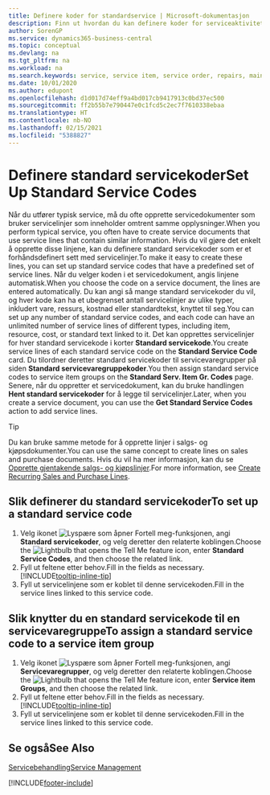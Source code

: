 ```yaml
---
title: Definere koder for standardservice | Microsoft-dokumentasjon
description: Finn ut hvordan du kan definere koder for serviceaktiviteter som utføres ofte.
author: SorenGP
ms.service: dynamics365-business-central
ms.topic: conceptual
ms.devlang: na
ms.tgt_pltfrm: na
ms.workload: na
ms.search.keywords: service, service item, service order, repairs, maintenance
ms.date: 10/01/2020
ms.author: edupont
ms.openlocfilehash: d1d017d74eff9a4bd017cb9417913c0bd37ec500
ms.sourcegitcommit: ff2b55b7e790447e0c1fcd5c2ec7f7610338ebaa
ms.translationtype: HT
ms.contentlocale: nb-NO
ms.lasthandoff: 02/15/2021
ms.locfileid: "5388827"
---
```

# <a name="set-up-standard-service-codes"></a><span data-ttu-id="c508a-103">Definere standard servicekoder</span><span class="sxs-lookup"><span data-stu-id="c508a-103">Set Up Standard Service Codes</span></span>

<span data-ttu-id="c508a-104">Når du utfører typisk service, må du ofte opprette servicedokumenter som bruker servicelinjer som inneholder omtrent samme opplysninger.</span><span class="sxs-lookup"><span data-stu-id="c508a-104">When you perform typical service, you often have to create service documents that use service lines that contain similar information.</span></span> <span data-ttu-id="c508a-105">Hvis du vil gjøre det enkelt å opprette disse linjene, kan du definere standard servicekoder som er et forhåndsdefinert sett med servicelinjer.</span><span class="sxs-lookup"><span data-stu-id="c508a-105">To make it easy to create these lines, you can set up standard service codes that have a predefined set of service lines.</span></span> <span data-ttu-id="c508a-106">Når du velger koden i et servicedokument, angis linjene automatisk.</span><span class="sxs-lookup"><span data-stu-id="c508a-106">When you choose the code on a service document, the lines are entered automatically.</span></span> <span data-ttu-id="c508a-107">Du kan angi så mange standard servicekoder du vil, og hver kode kan ha et ubegrenset antall servicelinjer av ulike typer, inkludert vare, ressurs, kostnad eller standardtekst, knyttet til seg.</span><span class="sxs-lookup"><span data-stu-id="c508a-107">You can set up any number of standard service codes, and each code can have an unlimited number of service lines of different types, including item, resource, cost, or standard text linked to it.</span></span> <span data-ttu-id="c508a-108">Det kan opprettes servicelinjer for hver standard servicekode i korter **Standard servicekode**.</span><span class="sxs-lookup"><span data-stu-id="c508a-108">You create service lines of each standard service code on the **Standard Service Code** card.</span></span> <span data-ttu-id="c508a-109">Du tilordner deretter standard servicekoder til servicevaregrupper på siden **Standard servicevaregruppekoder**.</span><span class="sxs-lookup"><span data-stu-id="c508a-109">You then assign standard service codes to service item groups on the **Standard Serv. Item Gr. Codes** page.</span></span> <span data-ttu-id="c508a-110">Senere, når du oppretter et servicedokument, kan du bruke handlingen **Hent standard servicekoder** for å legge til servicelinjer.</span><span class="sxs-lookup"><span data-stu-id="c508a-110">Later, when you create a service document, you can use the **Get Standard Service Codes** action to add service lines.</span></span>  
  
> [!Tip]
> <span data-ttu-id="c508a-111">Du kan bruke samme metode for å opprette linjer i salgs- og kjøpsdokumenter.</span><span class="sxs-lookup"><span data-stu-id="c508a-111">You can use the same concept to create lines on sales and purchase documents.</span></span> <span data-ttu-id="c508a-112">Hvis du vil ha mer informasjon, kan du se [Opprette gjentakende salgs- og kjøpslinjer](sales-how-work-standard-lines.md).</span><span class="sxs-lookup"><span data-stu-id="c508a-112">For more information, see [Create Recurring Sales and Purchase Lines](sales-how-work-standard-lines.md).</span></span>  
  
## <a name="to-set-up-a-standard-service-code"></a><span data-ttu-id="c508a-113">Slik definerer du standard servicekoder</span><span class="sxs-lookup"><span data-stu-id="c508a-113">To set up a standard service code</span></span>

1. <span data-ttu-id="c508a-114">Velg ikonet ![Lyspære som åpner Fortell meg-funksjonen](media/ui-search/search_small.png "Fortell hva du vil gjøre"), angi **Standard servicekoder**, og velg deretter den relaterte koblingen.</span><span class="sxs-lookup"><span data-stu-id="c508a-114">Choose the ![Lightbulb that opens the Tell Me feature](media/ui-search/search_small.png "Tell me what you want to do") icon, enter **Standard Service Codes**, and then choose the related link.</span></span>  
2. <span data-ttu-id="c508a-115">Fyll ut feltene etter behov.</span><span class="sxs-lookup"><span data-stu-id="c508a-115">Fill in the fields as necessary.</span></span> [!INCLUDE[tooltip-inline-tip](includes/tooltip-inline-tip_md.md)]  
3. <span data-ttu-id="c508a-116">Fyll ut servicelinjene som er koblet til denne servicekoden.</span><span class="sxs-lookup"><span data-stu-id="c508a-116">Fill in the service lines linked to this service code.</span></span>  

## <a name="to-assign-a-standard-service-code-to-a-service-item-group"></a><span data-ttu-id="c508a-117">Slik knytter du en standard servicekode til en servicevaregruppe</span><span class="sxs-lookup"><span data-stu-id="c508a-117">To assign a standard service code to a service item group</span></span>

1. <span data-ttu-id="c508a-118">Velg ikonet ![Lyspære som åpner Fortell meg-funksjonen](media/ui-search/search_small.png "Fortell hva du vil gjøre"), angi **Servicevaregrupper**, og velg deretter den relaterte koblingen.</span><span class="sxs-lookup"><span data-stu-id="c508a-118">Choose the ![Lightbulb that opens the Tell Me feature](media/ui-search/search_small.png "Tell me what you want to do") icon, enter **Service item Groups**, and then choose the related link.</span></span>  
2. <span data-ttu-id="c508a-119">Fyll ut feltene etter behov.</span><span class="sxs-lookup"><span data-stu-id="c508a-119">Fill in the fields as necessary.</span></span> [!INCLUDE[tooltip-inline-tip](includes/tooltip-inline-tip_md.md)]
3. <span data-ttu-id="c508a-120">Fyll ut servicelinjene som er koblet til denne servicekoden.</span><span class="sxs-lookup"><span data-stu-id="c508a-120">Fill in the service lines linked to this service code.</span></span>  

## <a name="see-also"></a><span data-ttu-id="c508a-121">Se også</span><span class="sxs-lookup"><span data-stu-id="c508a-121">See Also</span></span>

[<span data-ttu-id="c508a-122">Servicebehandling</span><span class="sxs-lookup"><span data-stu-id="c508a-122">Service Management</span></span>](service-service.md)

[!INCLUDE[footer-include](includes/footer-banner.md)]